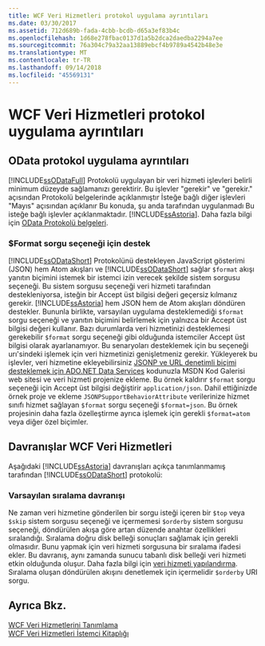 ```yaml
---
title: WCF Veri Hizmetleri protokol uygulama ayrıntıları
ms.date: 03/30/2017
ms.assetid: 712d689b-fada-4cbb-bcdb-d65a3ef83b4c
ms.openlocfilehash: 1d68e278fbac0137d1a5b2dca2daedba2294a7ee
ms.sourcegitcommit: 76a304c79a32aa13889ebcf4b9789a4542b48e3e
ms.translationtype: MT
ms.contentlocale: tr-TR
ms.lasthandoff: 09/14/2018
ms.locfileid: "45569131"
---
```

# <a name="wcf-data-services-protocol-implementation-details"></a>WCF Veri Hizmetleri protokol uygulama ayrıntıları
## <a name="odata-protocol-implementation-details"></a>OData protokol uygulama ayrıntıları  
 [!INCLUDE[ssODataFull](../../../../includes/ssodatafull-md.md)] Protokolü uygulayan bir veri hizmeti işlevleri belirli minimum düzeyde sağlamanızı gerektirir. Bu işlevler "gerekir" ve "gerekir." açısından Protokolü belgelerinde açıklanmıştır İsteğe bağlı diğer işlevleri "Mayıs" açısından açıklanır Bu konuda, şu anda tarafından uygulanmadı Bu isteğe bağlı işlevler açıklanmaktadır. [!INCLUDE[ssAstoria](../../../../includes/ssastoria-md.md)]. Daha fazla bilgi için [OData Protokolü belgeleri](https://go.microsoft.com/fwlink/?LinkID=184554).  
  
### <a name="support-for-the-format-query-option"></a>$Format sorgu seçeneği için destek  
 [!INCLUDE[ssODataShort](../../../../includes/ssodatashort-md.md)] Protokolünü destekleyen JavaScript gösterimi (JSON) hem Atom akışları ve [!INCLUDE[ssODataShort](../../../../includes/ssodatashort-md.md)] sağlar `$format` akışı yanıtın biçimini istemek bir istemci izin verecek şekilde sistem sorgusu seçeneği. Bu sistem sorgusu seçeneği veri hizmeti tarafından destekleniyorsa, isteğin bir Accept üst bilgisi değeri geçersiz kılmanız gerekir. [!INCLUDE[ssAstoria](../../../../includes/ssastoria-md.md)] hem JSON hem de Atom akışları döndüren destekler. Bununla birlikte, varsayılan uygulama desteklemediği `$format` sorgu seçeneği ve yanıtın biçimini belirlemek için yalnızca bir Accept üst bilgisi değeri kullanır. Bazı durumlarda veri hizmetinizi desteklemesi gerekebilir `$format` sorgu seçeneği gibi olduğunda istemciler Accept üst bilgisi olarak ayarlanamıyor. Bu senaryoları desteklemek için bu seçeneği urı'sindeki işlemek için veri hizmetinizi genişletmeniz gerekir. Yükleyerek bu işlevler, veri hizmetine ekleyebilirsiniz [JSONP ve URL denetimli biçimi desteklemek için ADO.NET Data Services](https://go.microsoft.com/fwlink/?LinkId=208228) kodunuzla MSDN Kod Galerisi web sitesi ve veri hizmeti projenize ekleme. Bu örnek kaldırır `$format` sorgu seçeneği için Accept üst bilgisi değiştirir `application/json`. Dahil ettiğinizde örnek proje ve ekleme `JSONPSupportBehaviorAttribute` verilerinize hizmet sınıfı hizmet sağlayan `$format` sorgu seçeneği `$format=json`. Bu örnek projesinin daha fazla özelleştirme ayrıca işlemek için gerekli `$format=atom` veya diğer özel biçimler.  
  
## <a name="wcf-data-services-behaviors"></a>Davranışlar WCF Veri Hizmetleri  
 Aşağıdaki [!INCLUDE[ssAstoria](../../../../includes/ssastoria-md.md)] davranışları açıkça tanımlanmamış tarafından [!INCLUDE[ssODataShort](../../../../includes/ssodatashort-md.md)] protokolü:  
  
### <a name="default-sorting-behavior"></a>Varsayılan sıralama davranışı  
 Ne zaman veri hizmetine gönderilen bir sorgu isteği içeren bir `$top` veya `$skip` sistem sorgusu seçeneği ve içermemesi `$orderby` sistem sorgusu seçeneği, döndürülen akışa göre artan düzende anahtar özellikleri sıralandığı. Sıralama doğru disk belleği sonuçları sağlamak için gerekli olmasıdır. Bunu yapmak için veri hizmeti sorgusuna bir sıralama ifadesi ekler. Bu davranış, aynı zamanda sunucu tabanlı disk belleği veri hizmeti etkin olduğunda oluşur. Daha fazla bilgi için [veri hizmeti yapılandırma](../../../../docs/framework/data/wcf/configuring-the-data-service-wcf-data-services.md). Sıralama oluşan döndürülen akışını denetlemek için içermelidir `$orderby` URI sorgu.  
  
## <a name="see-also"></a>Ayrıca Bkz.  
 [WCF Veri Hizmetlerini Tanımlama](../../../../docs/framework/data/wcf/defining-wcf-data-services.md)  
 [WCF Veri Hizmetleri İstemci Kitaplığı](../../../../docs/framework/data/wcf/wcf-data-services-client-library.md)
